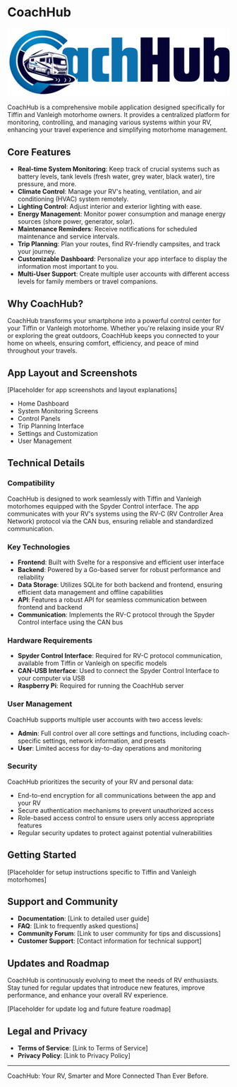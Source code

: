 # CoachHub

![CoachHub Logo](/assets/CoachHub-Logo/coachhub-logo-ImageLine.webp)

CoachHub is a comprehensive mobile application designed specifically for Tiffin and Vanleigh motorhome owners. It provides a centralized platform for monitoring, controlling, and managing various systems within your RV, enhancing your travel experience and simplifying motorhome management.

## Core Features

- **Real-time System Monitoring**: Keep track of crucial systems such as battery levels, tank levels (fresh water, grey water, black water), tire pressure, and more.
- **Climate Control**: Manage your RV's heating, ventilation, and air conditioning (HVAC) system remotely.
- **Lighting Control**: Adjust interior and exterior lighting with ease.
- **Energy Management**: Monitor power consumption and manage energy sources (shore power, generator, solar).
- **Maintenance Reminders**: Receive notifications for scheduled maintenance and service intervals.
- **Trip Planning**: Plan your routes, find RV-friendly campsites, and track your journey.
- **Customizable Dashboard**: Personalize your app interface to display the information most important to you.
- **Multi-User Support**: Create multiple user accounts with different access levels for family members or travel companions.

## Why CoachHub?

CoachHub transforms your smartphone into a powerful control center for your Tiffin or Vanleigh motorhome. Whether you're relaxing inside your RV or exploring the great outdoors, CoachHub keeps you connected to your home on wheels, ensuring comfort, efficiency, and peace of mind throughout your travels.

## App Layout and Screenshots

[Placeholder for app screenshots and layout explanations]

- Home Dashboard
- System Monitoring Screens
- Control Panels
- Trip Planning Interface
- Settings and Customization
- User Management

## Technical Details

### Compatibility

CoachHub is designed to work seamlessly with Tiffin and Vanleigh motorhomes equipped with the Spyder Control interface. The app communicates with your RV's systems using the RV-C (RV Controller Area Network) protocol via the CAN bus, ensuring reliable and standardized communication.

### Key Technologies

- **Frontend**: Built with Svelte for a responsive and efficient user interface
- **Backend**: Powered by a Go-based server for robust performance and reliability
- **Data Storage**: Utilizes SQLite for both backend and frontend, ensuring efficient data management and offline capabilities
- **API**: Features a robust API for seamless communication between frontend and backend
- **Communication**: Implements the RV-C protocol through the Spyder Control interface using the CAN bus

### Hardware Requirements

- **Spyder Control Interface**: Required for RV-C protocol communication, available from Tiffin or Vanleigh on specific models
- **CAN-USB Interface**: Used to connect the Spyder Control Interface to your computer via USB
- **Raspberry Pi**: Required for running the CoachHub server

### User Management

CoachHub supports multiple user accounts with two access levels:

- **Admin**: Full control over all core settings and functions, including coach-specific settings, network information, and presets
- **User**: Limited access for day-to-day operations and monitoring

### Security

CoachHub prioritizes the security of your RV and personal data:

- End-to-end encryption for all communications between the app and your RV
- Secure authentication mechanisms to prevent unauthorized access
- Role-based access control to ensure users only access appropriate features
- Regular security updates to protect against potential vulnerabilities

## Getting Started

[Placeholder for setup instructions specific to Tiffin and Vanleigh motorhomes]

## Support and Community

- **Documentation**: [Link to detailed user guide]
- **FAQ**: [Link to frequently asked questions]
- **Community Forum**: [Link to user community for tips and discussions]
- **Customer Support**: [Contact information for technical support]

## Updates and Roadmap

CoachHub is continuously evolving to meet the needs of RV enthusiasts. Stay tuned for regular updates that introduce new features, improve performance, and enhance your overall RV experience.

[Placeholder for update log and future feature roadmap]

## Legal and Privacy

- **Terms of Service**: [Link to Terms of Service]
- **Privacy Policy**: [Link to Privacy Policy]

---

CoachHub: Your RV, Smarter and More Connected Than Ever Before.

